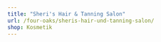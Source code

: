 ```yaml
---
title: "Sheri's Hair & Tanning Salon"
url: /four-oaks/sheris-hair-und-tanning-salon/
shop: Kosmetik
---
```

